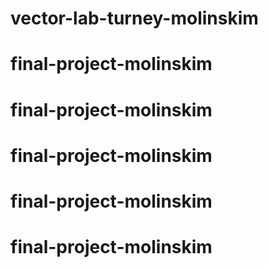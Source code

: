 # vector-lab-turney-molinskim
# final-project-molinskim
# final-project-molinskim
# final-project-molinskim
# final-project-molinskim
# final-project-molinskim

